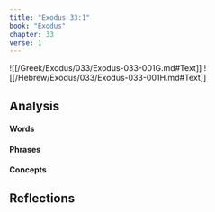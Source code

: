 ```yaml
---
title: "Exodus 33:1"
book: "Exodus"
chapter: 33
verse: 1
---
```

![[/Greek/Exodus/033/Exodus-033-001G.md#Text]]
![[/Hebrew/Exodus/033/Exodus-033-001H.md#Text]]

## Analysis

#### Words

#### Phrases

#### Concepts

## Reflections

